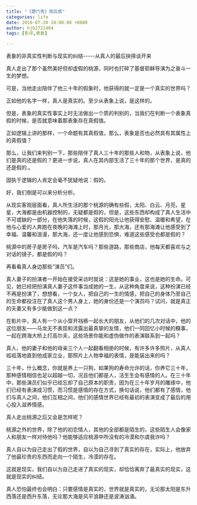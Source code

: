 ```yaml
---
title: "《楚门秀》观后感"
categories: life
date: 2016-07-20 10:00:00 +0800
author: hjb2722404
tags: [影评,表象]

---
```


表象的非真实性判断与现实的纠结-----从真人的最后抉择谈开来

真人走出了那个虽然美好但却虚假的桃源，同时也打碎了基督耶稣导演为之奋斗一生的梦想。

可是，当他走出陪伴了他三十年的假象时，他获得的就一定是一个真实的世界吗？

正如他的名字一样，真人是真实的。至少从表象上说，是这样的。

但是，表象的真实性事实上时无法做出一个质的判别的，当我们在判断一个表象真假的时候，是否就意味着那表象存在真假值。

正如逻辑上讲的那样，一个命题有其真假值，那么，表象是否也必然具有其属性上的真假值？

那么，让我们来判别一下，那些陪伴了真人三十年的那些人和物，从表象上说，他们是真的还是假的？更进一步说，真人在其内部生活了三十年的那个世界，是真的还是假的.。

固执于逻辑的人肯定会毫不犹疑地说：假的。

好，我们倒是可以来分析分析。

从现实客观层面看，真人所生活的那个桃源的确有些假，太阳、白云、月亮，星星，大海都是由机器控制的，无疑都是假的，但是，这些东西却构成了真人生活中不可或缺的一部分，在他失落的时候，这假的阳光让他获得安慰、温暖和希望，在他与心爱的人奔跑在夜晚的海滩上时，那月光，那大海，还有那海滩让他感受到了幸福、温馨和浪漫，那大海，还一度让他感到恐惧，难道这些感受也都是假的？

桃源中的房子是房子吗，汽车是汽车吗？那些道路，那些商店，他每天都喜欢与之对话的镜子，都是假的吗？

再看看真人身边那些“演员”们。

真人妻子的扮演者一开始在接受采访时就说：这是她的事业，这也是她的生命。可见，她已经把扮演真人妻子这件事当成她的一生，从这种角度来说，这种扮演已经不再是扮演了，想想看，一个女人，把自己的一生的情感，把自己的身体乃至自己的生命都投注在了真人这个男人身上，她的身份还是一个演员吗？试问，就是真正的夫妻又有多少能做到这一点？

在影片中，真人有一个从小穿开裆裤一起长大的朋友，从他们的几次对话中，他的这位朋友——马龙无不表现和流露出最真挚的友情，他们一同回忆小时候的糗事，一起在跨海大桥上打高尔夫，这些场景你能和虚伪做作的表演联系到一起吗？

真人、他的妻子和他的母亲三个人一起翻看相册的时候，有许多许多照片，从真人呱呱落地直到他成家立业，那照片上人物幸福的表情，是能装出来的吗？

三十年，什么概念，你就是养上一只狗，如果狗的寿命允许的话，你养它三十年，那种感情相信也足以超越一切，况且他们都是人，活生生会有感情的人。在三十年中，那些演员们似乎已经忘却了自己原本的职责，因为在三十年岁月的雕琢中，他们已经有表演成习惯，而习惯是感情的存在方式，换句话说，他们都有了感情，他们与真人之间，他们互相之间，他们的感情世界已经有最初的表演变成了最后的用心投入滋养情感。

真人走出桃源之后又会是怎样呢？

桃源之外的世界，除了他的初恋情人，其他的全部都是陌生的，这些陌生人会像家人和朋友一样对待他吗？他能够适应桃源中所没有的冷漠和尔虞我诈吗？

真人自以为自己走出了假的世界，自以为自己寻到了真实的存在，实际上，他放弃了他最珍贵的东西而走向一个陌生，冷漠的存在。

这就是现实，我们自以为自己走进了真实的现实，却恰恰离弃了最真实的现实，这就是现实的纠结。

真人恐怕最终也会明白：只要感情是真实的，世界就是真实的，无论那太阳是东升西落还是西升东落，无论那大海是风平浪静还是波涛汹涌。